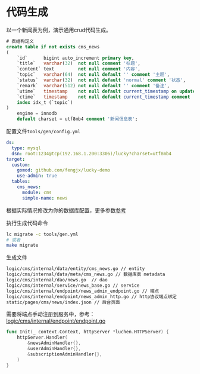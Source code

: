 # 代码生成


以一个新闻表为例，演示通用crud代码生成。

```sql
# 表结构定义
create table if not exists cms_news
(
    `id`      bigint auto_increment primary key,
    `title`   varchar(32)  not null comment '标题',
    `content` text         not null comment '内容',
    `topic`   varchar(64)  not null default '' comment '主题',
    `status`  varchar(32)  not null default 'normal' comment '状态',
    `remark`  varchar(512) not null default '' comment '备注',
    `utime`   timestamp    not null default current_timestamp on update current_timestamp comment '更新时间',
    `ctime`   timestamp    not null default current_timestamp comment '创建时间',
    index idx_t (`topic`)
)
    engine = innodb
    default charset = utf8mb4 comment '新闻信息表';
```


配置文件`tools/gen/config.yml`
```yml
ds:
  type: mysql
  dsn: root:1234@tcp(192.168.1.200:3306)/lucky?charset=utf8mb4
target:
  custom:
    gomod: github.com/fengjx/lucky-demo
    use-admin: true
  tables:
    cms_news:
      module: cms
      simple-name: news
```
根据实际情况修改为你的数据库配置，更多参数<a href="/guide/lc" target="_blank">参考</a>

执行生成代码命令
```bash
lc migrate -c tools/gen.yml
# 或者
make migrate
```

生成文件
```bash
logic/cms/internal/data/entity/cms_news.go // entity  
logic/cms/internal/data/meta/cms_news.go // 数据库表 metadata
logic/cms/internal/dao/news.go  // dao
logic/cms/internal/service/news_base.go // service
logic/cms/internal/endpoint/news_admin_endpoint.go // 端点
logic/cms/internal/endpoint/news_admin_http.go // http协议端点绑定
static/pages/cms/news/index.json // 后台页面
```

需要将端点手动注册到服务中，参考：[logic/cms/internal/endpoint/endpoint.go](https://github.com/fengjx/lucky/blob/master/logic/cms/internal/endpoint/endpoint.go)

```go
func Init(_ context.Context, httpServer *luchen.HTTPServer) {
    httpServer.Handler(
        &newsAdminHandler{},
        &userAdminHandler{},
        &subscriptionAdminHandler{},
    )
}
```
